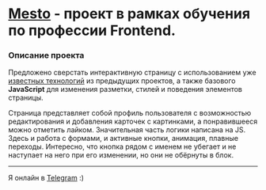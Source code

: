 # [Mesto](https://nutkatuz.github.io/mesto/) - проект в рамках обучения по профессии Frontend.

### Описание проекта

Предложено сверстать интерактивную страницу с использованием уже [известных технологий](https://github.com/nutkatuz/Russian-travel) из предыдущих проектов, а также базового __JavaScript__ для изменения разметки, стилей и поведения элементов страницы.  

Страница представляет собой профиль пользователя с возможностью редактирования и добавления карточек с картинками, а понравившееся можно отметить лайком. Значительная часть логики написана на JS. Здесь и работа с формами, и активные кнопки, анимация, плавные переходы. Интересно, что кнопка рядом с именем не убегает и не наступает на него при его изменении, но они не обёрнуты в блок.  

***
Я онлайн в [Telegram](https://t.me/revidovich) :)
